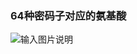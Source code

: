 ### 64种密码子对应的氨基酸
![输入图片说明](https://foruda.gitee.com/images/1692698117453830753/9ff1bebd_13275257.jpeg "t013ed7e1872a168db2.jpg")